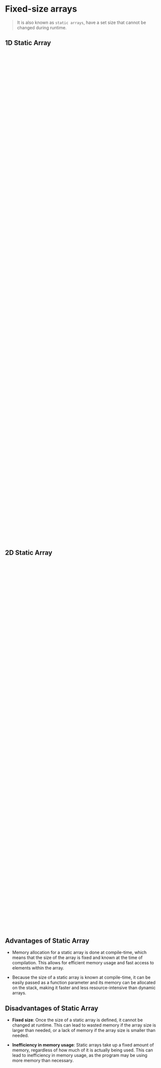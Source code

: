 # Fixed-size arrays
> It is also known as `static arrays`, have a set size that cannot be changed during runtime.

## 1D Static Array

<p align="center">
    <img src="/05_Material/CodeSnaps/array-1.png" style="height: 40vh; padding-left: 50vh;">
    
</p>


## 2D Static Array

<p align="center">
    <img src="/05_Material/CodeSnaps/array-4.png" style="height: 30vh; padding-left: 40vh;">
    
</p>


 ## Advantages of Static Array

 - Memory allocation for a static array is done at compile-time, which means that the size of the array is fixed and known at the time of compilation. This allows for efficient memory usage and fast access to elements within the array.

- Because the size of a static array is known at compile-time, it can be easily passed as a function parameter and its memory can be allocated on the stack, making it faster and less resource-intensive than dynamic arrays.


 ## Disadvantages of Static Array
- **Fixed size**: Once the size of a static array is defined, it cannot be changed at runtime. This can lead to wasted memory if the array size is larger than needed, or a lack of memory if the array size is smaller than needed.

- **Inefficiency in memory usage**: Static arrays take up a fixed amount of memory, regardless of how much of it is actually being used. This can lead to inefficiency in memory usage, as the program may be using more memory than necessary.


